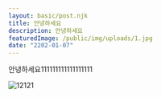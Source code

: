 ```yaml
---
layout: basic/post.njk
title: 안녕하세요
description: 안녕하세요
featuredImage: /public/img/uploads/1.jpg
date: "2202-01-07"
---
```

안녕하세요111111111111111111

![12121](public/img/uploads/noname.png "12121212")
